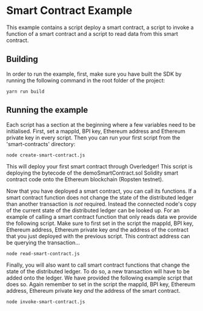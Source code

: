 # Smart Contract Example

This example contains a script deploy a smart contract, a script to invoke a function of a smart contract and a script to read data from this smart contract.

## Building

In order to run the example, first, make sure you have built the SDK by running the following command in the root folder of the project:

```
yarn run build
```

## Running the example

Each script has a section at the beginning where a few variables need to be initialised. First, set a mappId, BPI key, Ethereum address and Ethereum private key in every script. Then you can run your first script from the 'smart-contracts' directory:

```
node create-smart-contract.js
```
This will deploy your first smart contract through Overledger! This script is deploying the bytecode of the demoSmartContract.sol Solidity smart contract code onto the Ethereum blockchain (Ropsten testnet).

Now that you have deployed a smart contract, you can call its functions. If a smart contract function does not change the state of the distributed ledger than another transaction is *not* required. Instead the connected node's copy of the current state of the distributed ledger can be looked up. For an example of calling a smart contract function that only reads data we provide the following script. Make sure to first set in the script the mappId, BPI key, Ethereum address, Ethereum private key *and* the address of the contract that you just deployed with the previous script. This contract address can be querying the transaction...

```
node read-smart-contract.js
```

Finally, you will also want to call smart contract functions that change the state of the distributed ledger. To do so, a new transaction will have to be added onto the ledger. We have provided the following example script that does so. Again remember to set in the script the mappId, BPI key, Ethereum address, Ethereum private key *and* the address of the smart contract.

```
node invoke-smart-contract.js
```